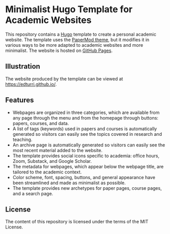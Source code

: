 # Minimalist Hugo Template for Academic Websites

This repository contains a [Hugo](https://github.com/gohugoio/hugo) template to create a personal academic website. The template uses the [PaperMod theme](https://github.com/adityatelange/hugo-PaperMod), but it modifies it in various ways to be more adapted to academic websites and more minimalist. The website is hosted on [GitHub Pages](https://docs.github.com/en/pages/getting-started-with-github-pages/about-github-pages).


## Illustration

The website produced by the template can be viewed at https://edturri.github.io/.

## Features

+ Webpages are organized in three categories, which are available from any page through the menu and from the homepage through buttons: papers, courses, and data.
+ A list of tags (keywords) used in papers and courses is automatically generated so visitors can easily see the topics covered in research and teaching.
+ An archive page is automatically generated so visitors can easily see the most recent material added to the website.
+ The template provides social icons specific to academia: office hours, Zoom, Substack, and Google Scholar.
+ The metadata for webpages, which appear below the webpage title, are tailored to the academic context.
+ Color scheme, font, spacing, buttons, and general appearance have been streamlined and made as minimalist as possible.
+ The template provides new archetypes for paper pages, course pages, and a search page.

## License

The content of this repository is licensed under the terms of the MIT License.
